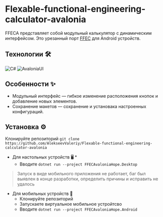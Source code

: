 # Flexable-functional-engineering-calculator-avalonia

FFECA представляет собой модульный калькулятор с динамическим интерфейсом. Это урезанный порт [FFEC](https://github.com/AlekseevValeriy/flexable-functional-engineering-calculator) для Android устройств.

## Технологии 🛠

![C#](https://img.shields.io/badge/C%23-239120.svg?logo=C-sharp&style=flat)
![AvaloniaUI](https://img.shields.io/badge/AvaloniaUI-5C2D91?)


## Особенности ✨
- Модульный интерфейс — гибкое изменение расположения кнопок и добавление новых элементов.
- Сохранение макетов — сохранение и установака настроенных конфигураций.


## Установка ⚙️ 

Клонируйте репозиторий `git clone https://github.com/AlekseevValeriy/Flexable-functional-engineering-calculator-avalonia`

* Для настольных устройств 🖥️
  * 
  * Вводите `dotnet run --project FFECAvaloniaHope.Desktop`
> Запуск в виде мобильного приложения не работает, баг был выявлен в конце разработки, определить причины и исправить не удалось

* Для мобильных устройств 📱
  * Клонируйте репозиторий
  * Запускаете виртуальное мобильное устройтсво
  * Вводите `dotnet run --project FFECAvaloniaHope.Android`
